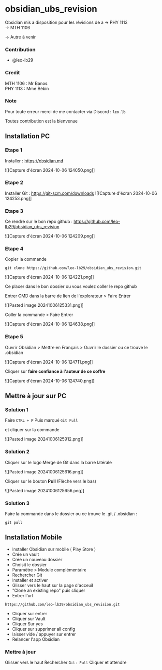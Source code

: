# obsidian_ubs_revision

Obsidian mis a disposition pour les révisions de
a
-> PHY 1113  
-> MTH 1106

-> Autre à venir  


### Contribution
- @leo-lb29  

### Credit
MTH 1106 : Mr Banos  
PHY 1113 : Mme Bébin

### Note
Pour toute erreur merci de me contacter via Discord : ``leo.lb``

Toutes contribution est la bienvenue

## Installation PC

### Etape 1
Installer : https://obsidian.md  

![[Capture d'écran 2024-10-06 124050.png]]
### Etape 2
Installer Git : https://git-scm.com/downloads
![[Capture d'écran 2024-10-06 124253.png]]
### Etape 3
Ce rendre sur le bon repo github : https://github.com/leo-lb29/obsidian_ubs_revision

![[Capture d'écran 2024-10-06 124209.png]]
### Etape 4
Copier la commande

```
git clone https://github.com/leo-lb29/obsidian_ubs_revision.git
```

![[Capture d'écran 2024-10-06 124221.png]]

Ce placer dans le bon dossier ou vous voulez coller le repo github

Entrer CMD dans la barre de lien de l'explorateur > Faire Entrer

![[Pasted image 20241006125331.png]]

Coller la commande > Faire Entrer

![[Capture d'écran 2024-10-06 124638.png]]
### Etape 5

Ouvrir Obsidian > Mettre en Français > Ouvrir le dossier ou ce trouve le .obsidian

![[Capture d'écran 2024-10-06 124711.png]]

Cliquer sur **faire confiance à l'auteur de ce coffre**

![[Capture d'écran 2024-10-06 124740.png]]

## Mettre à jour sur PC

### Solution 1

Faire ``CTRL + P``
Puis marqué ``Git Pull``

et cliquer sur la commande

![[Pasted image 20241006125912.png]]


### Solution 2

Cliquer sur le logo Merge de Git dans la barre latérale

![[Pasted image 20241006125616.png]]

Cliquer sur le bouton **Pull** (Flèche vers le bas)

![[Pasted image 20241006125656.png]]

### Solution 3

Faire la commande dans le dossier ou ce trouve le .git / .obsidian :

```
git pull
```

## Installation Mobile

- Installer Obsidian sur mobile ( Play Store )
- Crée un vault 
- Crée un nouveau dossier 
- Choisit le dossier
- Paramètre > Module complémentaire
- Rechercher Git 
- Installer et activer
- Glisser vers le haut sur la page d'acceuil
- "Clone an existing repo" puis cliquer
- Entrer l'url
```
https://github.com/leo-lb29/obsidian_ubs_revision.git
```
- Cliquer sur entrer
- Cliquer sur Vault
- Cliquer Sur yes
- Cliquer sur supprimer all config
- laisser vide / appuyer sur entrer
- Relancer l'app Obsidian

### Mettre à jour

Glisser vers le haut
Rechercher ``Git: Pull`` Cliquer et attendre
